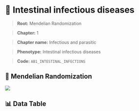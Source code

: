 # 🧪 Intestinal infectious diseases

> **Root:** Mendelian Randomization

> **Chapter:** 1  

> **Chapter name:** Infectious and parasitic

> **Phenotype:** Intestinal infectious diseases  

> **Code:** `AB1_INTESTINAL_INFECTIONS`

## 🧬 Mendelian Randomization  

<img src="/MR/Figures/Forward/AB1_INTESTINAL_INFECTIONS.png"/>

## 📊 Data Table

<CsvTableMRF src="/MR_Data/Forward/AB1_INTESTINAL_INFECTIONS.csv"/>
